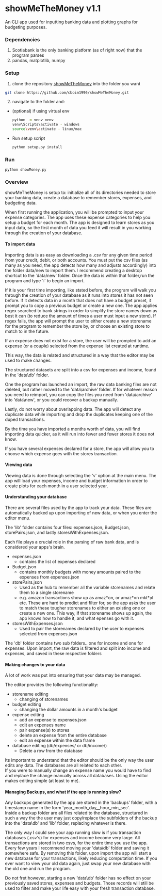 # showMeTheMoney v1.1
An CLI app used for inputting banking data and plotting graphs for budgeting purposes.

### Dependencies

1. Scotiabank is the only banking platform (as of right now) that the program parses
2. pandas, matplotlib, numpy

### Setup

1. clone the repository [showMeTheMoney](https://github.com/cboin1996/showMeTheMoney.git) into the folder you want
```bash
git clone https://github.com/cboin1996/showMeTheMoney.git
```
2. navigate to the folder and:  
  - (optional) if using virtual env  
    ```bash 
    python -m venv venv
    venv\Scripts\activate - windows
    source\venv\activate - linux/mac
    ```
  - Run setup script
    ```bash 
    python setup.py install
    ```
### Run
```bash
python showMoney.py
```

### Overview
showMeTheMoney is setup to: initialize all of its directories needed to store your banking data, create a database to remember stores, expenses, and budgeting data.

When first running the application, you will be prompted to input your expense categories.  The app uses these expense categories to
help you setup a budget for each month.  The app is designed to learn stores as you input data, so the first month of data you feed it will result in you working through the creation of your database.

#### To import data
Importing data is as easy as downloading a .csv for any given time period from your credit, debit, or both accounts.  You must 
put the csv files (as many as you need, the app detects how many and adjusts accordingly) into the folder data/new to import them. I recommend
creating a desktop shortcut to the 'data/new' folder. Once the data is within that folder,run the program and type 'i' to begin an import.

If it is your first time importing, like stated before, the program will walk you through the creation of your database as it runs into stores it has not seen before.
If it detects data in a month that does not have a budget preset, it prompt you to copy a previous budget or create a new one.
The app applies regex searched to bank strings in order to simplify the store names down as best it can (to reduce the amount of times a user must input a new store).
If regex fails, the app will prompt the user to either create a new storename for the program to remember the store by, or choose an existing store to match to in the future.

If an expense does not exist for a store, the user will be prompted to add an expense (or a couple) selected from the expense list created at runtime.

This way, the data is related and structured in a way that the editor may be used to make changes. 

The structured datasets are split into a csv for expenses and income, found in the 'data\db' folder.

One the program has launched an import, the raw data banking files are not deleted, but rather moved to the 'data\archive' folder.
If for whatever reason you need to reimport, you can copy the files you need from 'data\archive' into 'data\new', or you could recover a backup manually.

Lastly, do not worry about overlapping data.  The app will detect any duplicate data while importing and drop the duplicates keeping one of the duped transactions.

By the time you have imported a months worth of data, you will find importing data quicker, as it will run into fewer and fewer stores it does not know.

If you have several expenses declared for a store, the app will allow you to choose which expense goes with the stores transaction.

#### Viewing data
Viewing data is done through selecting the 'v' option at the main menu.  The app will load your expenses, income and budget information in order
to create plots for each month in a user selected year. 

#### Understanding your database
There are several files used by the app to track your data.  These files are automatically backed up upon importing of new data, or when you
enter the editor menu.  

The 'lib' folder contains four files: expenses.json, Budget.json, storePairs.json, and lastly storesWithExpenses.json.

Each file plays a crucial role in the parsing of raw bank data, and is considered your apps's brain.  

- expenses.json  
  - contains the list of expenses declared  
- Budget.json  
  - contains monthly budgets with money amounts paired to the expenses from expenses.json  
- storePairs.json  
  - Used as the hub to remember all the variable storenames and relate them to a single storename
  - e.g. amazon transactions show up as amaz\*on, or amaz\*on mkt\*pl etc.  These are hard to predict and filter for, so the app asks the user to match these tougher storenames to either an existing one or create a new one.  This way, if that storename shows up again, the app knows how to handle it, and what epenses go with it.  
- storesWithExpenses.json  
  - Used to pair the storenames declared by the user to expenses selected from expenses.json  

The 'db' folder contains two sub folders.. one for income and one for expenses.  Upon import, the raw data is filtered and split into income and expenses, and saved in these respective folders

#### Making changes to your data
A lot of work was put into ensuring that your data may be managed.  

The editor provides the following functionality:  

- storename editing  
  - changing of storenames  
- budget editing  
  - changing the dollar amounts in a month's budget  
- expense editing  
  - add an expense to expenses.json  
  - edit an expenses name  
  - pair expense(s) to stores  
  - delete an expense from the entire database  
  - edit an expense within the data frame  
- database editing (db/expenses/ or db/income/)  
  - Delete a row from the database  

Its important to understand that the editor should be the only way the user edits any data.  The databases are all related to each other.  
If you were to manually change an expense name you would have to find and replace the change manually across all databases.  Using the editor makes editing simple (at least to me).  

#### Managing Backups, and what if the app is running slow?
Any backups generated by the app are stored in the 'backups' folder, with a timestamp name in the form 'year_month_day__hour_min_sec'.   
Inside a backup folder are all files related to the database, structured in such a way the the user may just copy/replace the subfolders of the backup into the 'data\db' and 'lib' folder, replacing whatever is there.

The only way I could see your app running slow is if you transaction databases (.csv's) for expenses and income become very large.  All transactions are stored in two csvs, for the entire time you use the app.  Every few years I recommend moving your 'data\db' folder and saving it somewhere safe.  By removing this folder, upon import the app will start a new database for your transactions, likely reducing computation time.  If you ever want to view your old data again, just swap your new database with the old one and run the program.

Do not fret however, starting a new 'data\db' folder has no effect on your previously saved stores, expenses and budgets. Those records will still be used to filter and make your life easy with your fresh transaction database.  


